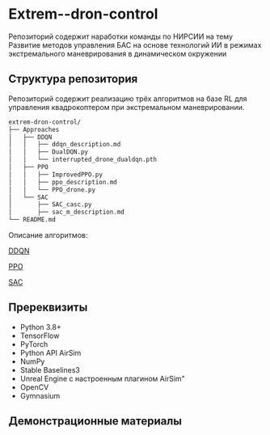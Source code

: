 # Extrem--dron-control
Репозиторий содержит наработки команды по НИРСИИ на тему Развитие методов управления БАС на основе технологий ИИ в режимах экстремального маневрирования в динамическом окружении

## Структура репозитория

Репозиторий содержит реализацию трёх алгоритмов на базе RL для управления квадрокоптером при экстремальном маневрировании.

```bash
extrem-dron-control/
├── Approaches
│   ├── DDQN
│   │   ├── ddqn_description.md
│   │   ├── DualDQN.py
│   │   └── interrupted_drone_dualdqn.pth
│   ├── PPO
│   │   ├── ImprovedPPO.py
│   │   ├── ppo_description.md
│   │   └── PPO_drone.py
│   └── SAC
│       ├── SAC_casc.py
│       ├── sac_m_description.md
└── README.md
```

Описание алгоритмов:

[DDQN](./Approaches/DDQN/ddqn_description.md)  

[PPO](./Approaches/PPO/ppo_description.md)  

[SAC](./Approaches/SAC/sac_m_description.md)

## Пререквизиты

- Python 3.8+
- TensorFlow
- PyTorch
- Python API AirSim
- NumPy
- Stable Baselines3
- Unreal Engine с настроенным плагином AirSim"
- OpenCV
- Gymnasium

## Демонстрационные материалы

